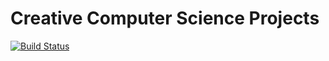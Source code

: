 # Creative Computer Science Projects

[![Build Status](https://travis-ci.org/CreativeKids/projects.svg?branch=master)](https://travis-ci.org/CreativeKids/projects)
